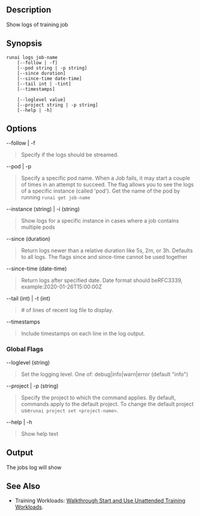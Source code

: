 ## Description

Show logs of training job

## Synopsis

    runai logs job-name 
        [--follow | -f] 
        [--pod string | -p string] 
        [--since duration] 
        [--since-time date-time] 
        [--tail int | -tint] 
        [--timestamps]  

        [--loglevel value] 
        [--project string | -p string] 
        [--help | -h]

## Options

--follow | -f

>  Specify if the logs should be streamed.

--pod | -p

>  Specify a specific pod name. When a Job fails, it may start a couple of times in an attempt to succeed. The flag allows you to see the logs of a specific instance (called 'pod'). Get the name of the pod by running ``runai get job-name``

--instance (string) | -i (string)

>  Show logs for a specific instance in cases where a job contains multiple pods

--since (duration)

>  Return logs newer than a relative duration like 5s, 2m, or 3h. Defaults to all logs. The flags since and since-time cannot be used together

--since-time (date-time)

>  Return logs after specified date. Date format should beRFC3339, example:2020-01-26T15:00:00Z

--tail (int) | -t (int)

>  \# of lines of recent log file to display.

--timestamps

>  Include timestamps on each line in the log output.

### Global Flags

--loglevel (string)

>  Set the logging level. One of: debug|info|warn|error (default "info")

--project | -p (string)

>  Specify the project to which the command applies. By default, commands apply to the default project. To change the default project use``runai project set <project-name>``.

--help | -h

>  Show help text

## Output

The jobs log will show

## See Also

*   Training Workloads: [Walkthrough Start and Use Unattended Training Workloads](../Walkthroughs/Walkthrough-Launch-Unattended-Training-Workloads-.md).


